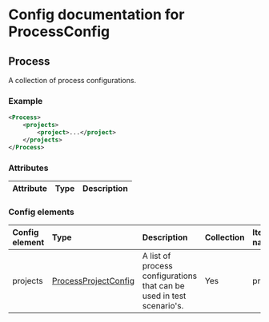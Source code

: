 # Config documentation for ProcessConfig

## Process
A collection of process configurations.

### Example
```xml
<Process>
    <projects>
        <project>...</project>
    </projects>
</Process>
```

### Attributes
| Attribute            | Type                 | Description                               |
|:---                  |:---                  |:---                                       |

### Config elements
| Config element        | Type                                                     | Description                  | Collection | Item name                 |
|:---                   |:---                                                      |:---                          |:---        |:---                       |
| projects | [ProcessProjectConfig](../ProcessProjectConfig) | A list of process configurations that can be used in test scenario's. | Yes        | project |
